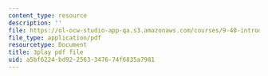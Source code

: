 ```yaml
---
content_type: resource
description: ''
file: https://ol-ocw-studio-app-qa.s3.amazonaws.com/courses/9-40-introduction-to-neural-computation-spring-2018/a5bf6224bd922563347674f6835a7981_PnJEj6TokDA.pdf
file_type: application/pdf
resourcetype: Document
title: 3play pdf file
uid: a5bf6224-bd92-2563-3476-74f6835a7981
---
```


